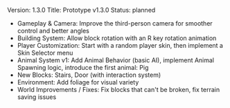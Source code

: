 Version: 1.3.0
Title: Prototype v1.3.0
Status: planned

- Gameplay & Camera: Improve the third-person camera for smoother control and better angles
- Building System: Allow block rotation with an R key rotation animation
- Player Customization: Start with a random player skin, then implement a Skin Selector menu
- Animal System v1: Add Animal Behavior (basic AI), implement Animal Spawning logic, introduce the first animal: Pig
- New Blocks: Stairs, Door (with interaction system)
- Environment: Add foliage for visual variety
- World Improvements / Fixes: Fix blocks that can't be broken, fix terrain saving issues